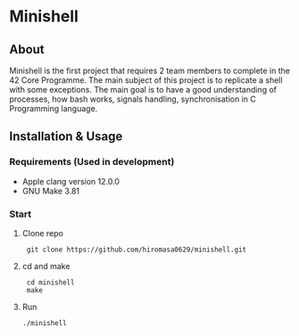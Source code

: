 # **Minishell**

## **About**
Minishell is the first project that requires 2 team members to complete in the 42 Core Programme. The main subject of this project is to replicate a shell with some exceptions. The main goal is to have a good understanding of processes, how bash works, signals handling, synchronisation in C Programming language.

## **Installation & Usage**
### **Requirements** (Used in development)
- Apple clang version 12.0.0
- GNU Make 3.81

### **Start**
1. Clone repo
   ```
	git clone https://github.com/hiromasa0629/minishell.git
   ```
2. cd and make
   ```
    cd minishell
    make
   ```
3. Run
   ```
   ./minishell
   ```